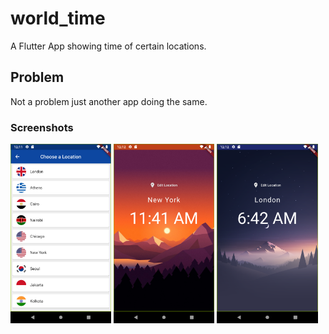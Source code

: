 # world_time

A Flutter App showing time of certain locations.

## Problem 
Not a problem just another app doing the same.
<!--


## Packages used
  
  - [firebase_auth](https://pub.dev/packages/firebase_auth)
  - [cloud_firestore](https://pub.dev/packages/cloud_firestore)
  - [flutter_spinkit](https://pub.dev/packages/flutter_spinkit) 
 -->

### Screenshots
  
  <p float="left"><img src="assets/Screenshot_1.png" width="32%">
  <img src="assets/Screenshot_2.png" width="32%">
  <img src="assets/Screenshot_3.png" width="32%">
  </p>

